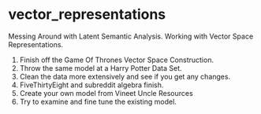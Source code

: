 # vector_representations
Messing Around with Latent Semantic Analysis. Working with Vector Space Representations. 

1. Finish off the Game Of Thrones Vector Space Construction. 
2. Throw the same model at a Harry Potter Data Set. 
3. Clean the data more extensively and see if you get any changes. 
4. FiveThirtyEight and subreddit algebra finish. 
5. Create your own model from Vineet Uncle Resources
6. Try to examine and fine tune the existing model. 
